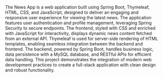 The News App is a web application built using Spring Boot, Thymeleaf, HTML, CSS, and JavaScript, designed to deliver an engaging and responsive user experience for viewing the latest news. The application features user authentication and profile management, leveraging Spring Security to secure endpoints. The frontend, styled with CSS and enriched with JavaScript for interactivity, displays dynamic news content fetched from an external API. Thymeleaf is used for server-side rendering of HTML templates, enabling seamless integration between the backend and frontend. The backend, powered by Spring Boot, handles business logic, data persistence with a MySQL database, and RESTful APIs for efficient data handling. This project demonstrates the integration of modern web development practices to create a full-stack application with clean design and robust functionality.
